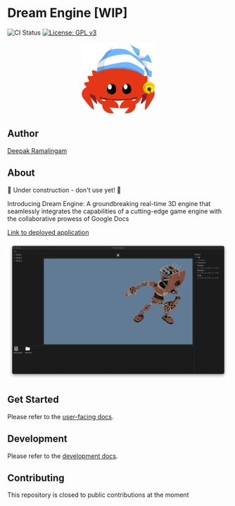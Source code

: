 # Dream Engine [WIP]

![CI Status](https://github.com/rdeepak2002/dream-engine/actions/workflows/ci.yml/badge.svg?branch=main) [![License: GPL v3](https://img.shields.io/badge/License-GPLv3-blue.svg)](https://www.gnu.org/licenses/gpl-3.0)

<p align="center">
  <a href="https://github.com/rdeepak2002/dream-engine">
    <img src="docs/src/.vuepress/public/image/logo.png" height="162" alt="Dream Engine Logo">
  </a>
</p>

## Author

[Deepak Ramalingam](https://github.com/rdeepak2002)

## About

🚧 Under construction - don't use yet! 🚧

Introducing Dream Engine: A groundbreaking real-time 3D engine that seamlessly integrates the capabilities of a
cutting-edge game engine with the collaborative prowess of Google Docs

[Link to deployed application](https://editor.dream-engine.app/)

![desktop](docs/src/.vuepress/public/image/screenshot_0.png)

## Get Started

Please refer to the [user-facing docs](https://docs.dream-engine.app/guide/).

## Development

Please refer to the [development docs](https://docs.dream-engine.app/developer/).

## Contributing

This repository is closed to public contributions at the moment
